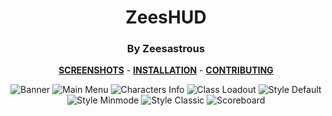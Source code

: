 <div align="center">

# ZeesHUD
### By Zeesastrous

**[SCREENSHOTS](../screenshots/showcase.md)** -
**[INSTALLATION](https://github.com/Hypnootize/TF2-HUD-GitHub-Resources/blob/main/installation/windows_install.md)** -
**[CONTRIBUTING](https://github.com/Hypnootize/TF2-HUD-GitHub-Resources/blob/main/contributing/github_contributing.md)**

![Banner](../screenshots/00_Banner.png)
![Main Menu](../screenshots/01_Main_Menu.jpg)
![Characters Info](../screenshots/02_Char_Info.jpg)
![Class Loadout](../screenshots/03_Loadout.jpg)
![Style Default](../screenshots/06_Default_Style.jpg)
![Style Minmode](../screenshots/07_Minmode_Style.jpg)
![Style Classic](../screenshots/08_Classic_Style.jpg)
![Scoreboard](../screenshots/09_Scoreboard.jpg)